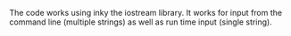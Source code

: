 The code works using inky the iostream library.
It works for input from the command line (multiple strings)
as well as run time input (single string).
